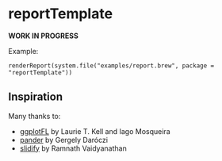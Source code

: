 reportTemplate
==============

**WORK IN PROGRESS**

Example:

    renderReport(system.file("examples/report.brew", package = "reportTemplate"))

## Inspiration

Many thanks to:

- [ggplotFL](https://github.com/flr/ggplotFL) by Laurie T. Kell and Iago Mosqueira
- [pander](https://github.com/Rapporter/pander) by Gergely Daróczi
- [slidify](https://github.com/ramnathv/slidify) by Ramnath Vaidyanathan

